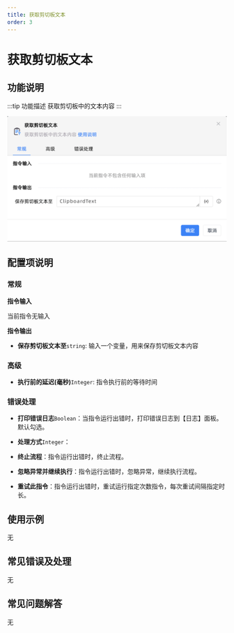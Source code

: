 ```yaml
---
title: 获取剪切板文本
order: 3
---
```


# 获取剪切板文本

## 功能说明

:::tip 功能描述
获取剪切板中的文本内容
:::

![获取剪切板文本](../../../assets/获取剪切板文本_command.png)

## 配置项说明

### 常规

**指令输入**

当前指令无输入


**指令输出**

- **保存剪切板文本至**`string`: 输入一个变量，用来保存剪切板文本内容

### 高级

- **执行前的延迟(毫秒)**`Integer`: 指令执行前的等待时间

### 错误处理

- **打印错误日志**`Boolean`：当指令运行出错时，打印错误日志到【日志】面板。默认勾选。

- **处理方式**`Integer`：

 - **终止流程**：指令运行出错时，终止流程。

 - **忽略异常并继续执行**：指令运行出错时，忽略异常，继续执行流程。

 - **重试此指令**：指令运行出错时，重试运行指定次数指令，每次重试间隔指定时长。

## 使用示例
无

## 常见错误及处理

无

## 常见问题解答

无

